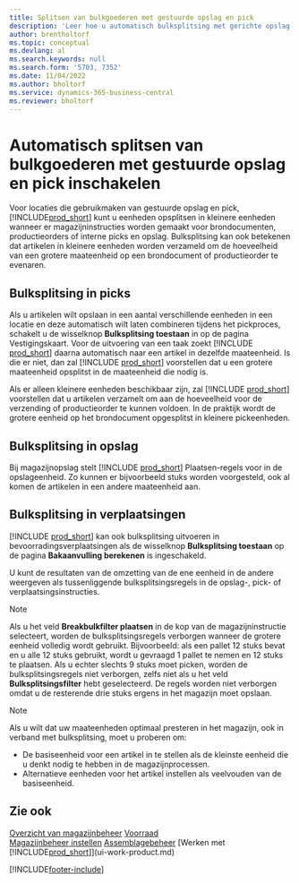 ```yaml
---
title: Splitsen van bulkgoederen met gestuurde opslag en pick
description: 'Leer hoe u automatisch bulksplitsing met gerichte opslag en pick, evenals bulksplitsing in picks, opslag, verplaatsingen en meer kunt inschakelen.'
author: brentholtorf
ms.topic: conceptual
ms.devlang: al
ms.search.keywords: null
ms.search.form: '5703, 7352'
ms.date: 11/04/2022
ms.author: bholtorf
ms.service: dynamics-365-business-central
ms.reviewer: bholtorf
---
```

# Automatisch splitsen van bulkgoederen met gestuurde opslag en pick inschakelen

Voor locaties die gebruikmaken van gestuurde opslag en pick, [!INCLUDE[prod_short](includes/prod_short.md)] kunt u eenheden opsplitsen in kleinere eenheden wanneer er magazijninstructies worden gemaakt voor brondocumenten, productieorders of interne picks en opslag. Bulksplitsing kan ook betekenen dat artikelen in kleinere eenheden worden verzameld om de hoeveelheid van een grotere maateenheid op een brondocument of productieorder te evenaren.

## Bulksplitsing in picks  

Als u artikelen wilt opslaan in een aantal verschillende eenheden in een locatie en deze automatisch wilt laten combineren tijdens het pickproces, schakelt u de wisselknop **Bulksplitsing toestaan** in op de pagina Vestigingskaart. Voor de uitvoering van een taak zoekt [!INCLUDE [prod_short](includes/prod_short.md)] daarna automatisch naar een artikel in dezelfde maateenheid. Is die er niet, dan zal [!INCLUDE [prod_short](includes/prod_short.md)] voorstellen dat u een grotere maateenheid opsplitst in de maateenheid die nodig is.  

Als er alleen kleinere eenheden beschikbaar zijn, zal [!INCLUDE [prod_short](includes/prod_short.md)] voorstellen dat u artikelen verzamelt om aan de hoeveelheid voor de verzending of productieorder te kunnen voldoen. In de praktijk wordt de grotere eenheid op het brondocument opgesplitst in kleinere pickeenheden.  

## Bulksplitsing in opslag  

Bij magazijnopslag stelt [!INCLUDE [prod_short](includes/prod_short.md)] Plaatsen-regels voor in de opslageenheid. Zo kunnen er bijvoorbeeld stuks worden voorgesteld, ook al komen de artikelen in een andere maateenheid aan.  

## Bulksplitsing in verplaatsingen  

[!INCLUDE [prod_short](includes/prod_short.md)] kan ook bulksplitsing uitvoeren in bevoorradingsverplaatsingen als de wisselknop **Bulksplitsing toestaan** op de pagina **Bakaanvulling berekenen** is ingeschakeld.  

U kunt de resultaten van de omzetting van de ene eenheid in de andere weergeven als tussenliggende bulksplitsingsregels in de opslag-, pick- of verplaatsingsinstructies.  

> [!NOTE]  
> Als u het veld **Breakbulkfilter plaatsen** in de kop van de magazijninstructie selecteert, worden de bulksplitsingsregels verborgen wanneer de grotere eenheid volledig wordt gebruikt. Bijvoorbeeld: als een pallet 12 stuks bevat en u alle 12 stuks gebruikt, wordt u gevraagd 1 pallet te nemen en 12 stuks te plaatsen. Als u echter slechts 9 stuks moet picken, worden de bulksplitsingsregels niet verborgen, zelfs niet als u het veld **Bulksplitsingsfilter** hebt geselecteerd. De regels worden niet verborgen omdat u de resterende drie stuks ergens in het magazijn moet opslaan.  

> [!NOTE]  
> Als u wilt dat uw maateenheden optimaal presteren in het magazijn, ook in verband met bulksplitsing, moet u proberen om:  
>
> - De basiseenheid voor een artikel in te stellen als de kleinste eenheid die u denkt nodig te hebben in de magazijnprocessen.  
> - Alternatieve eenheden voor het artikel instellen als veelvouden van de basiseenheid.  

## Zie ook  

[Overzicht van magazijnbeheer](design-details-warehouse-management.md)
[Voorraad](inventory-manage-inventory.md)  
[Magazijnbeheer instellen](warehouse-setup-warehouse.md) 
[Assemblagebeheer](assembly-assemble-items.md)
[Werken met [!INCLUDE[prod_short](includes/prod_short.md)]](ui-work-product.md)  


[!INCLUDE[footer-include](includes/footer-banner.md)]